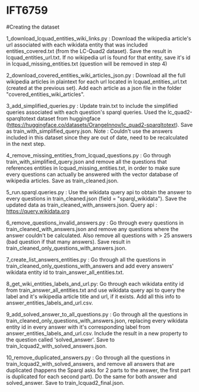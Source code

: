 # IFT6759

#Creating the dataset

1_download_lcquad_entities_wiki_links.py : Download the wikipedia article's url associated with each wikidata entity that was included entities_covered.txt (from the LC-Quad2 dataset). Save the result in lcquad_entities_url.txt. If no wikipedia url is found for that entity, save it's id in lcquad_missing_entities.txt (question will be removed in step 4)

2_download_covered_entities_wiki_articles_json.py : Download all the full wikipedia articles in plaintext for each url located in lcquad_entities_url.txt (created at the previous set). Add each article as a json file in the folder "covered_entities_wiki_articles".

3_add_simplified_queries.py : Update train.txt to include the simplified queries associated with each question's sparql queries. Used the lc_quad2-sparqltotext dataset from huggingface (https://huggingface.co/datasets/OrangeInnov/lc_quad2-sparqltotext). Save as train_with_simplified_query.json.
Note : Couldn't use the answers included in this dataset since they are out of date, need to be recalculated in the next step.

4_remove_missing_entities_from_lcquad_questions.py : Go through train_with_simplified_query.json and remove all the questions that references entities in lcquad_missing_entities.txt, in order to make sure every questions can actually be answered with the vector database of wikipedia articles. Save as train_cleaned.json. 

5_run.sparql.queries.py : Use the wikidata query api to obtain the answer to every questions in train_cleaned.json (field = "sparql_wikidata"). Save the updated data as train_cleaned_with_answers.json. Query api : https://query.wikidata.org

6_remove_questions_invalid_answers.py : Go through every questions in train_cleaned_with_answers.json and remove any questions where the answer couldn't be calculated. Also remove all questions with > 25 answers (bad question if that many answers). Save result in train_cleaned_only_questions_with_answers.json.

7_create_list_answers_entities.py : Go through all the questions in train_cleaned_only_questions_with_answers and add every answers' wikidata entity id to train_answer_all_entities.txt.

8_get_wiki_entities_labels_and_url.py: Go through each wikidata entity id from train_answer_all_entities.txt and use wikidata query api to query the label and it's wikipedia article title and url, if it exists. Add all this info to answer_entities_labels_and_url.csv.

9_add_solved_answer_to_all_questions.py : Go through all the questions in train_cleaned_only_questions_with_answers.json, replacing every wikidata entity id in every answer with it's corresponding label from answer_entities_labels_and_url.csv. Include the result in a new property to the question called 'solved_answer'. Save to train_lcquad2_with_solved_answers.json.

10_remove_duplicated_answers.py : Go through all the questions in train_lcquad2_with_solved_answers, and remove all answers that are duplicated (happens the Sparql asks for 2 parts to the answer, the first part is duplicated for each second part). Do the same for both answer and solved_answer. Save to train_lcquad2_final.json.